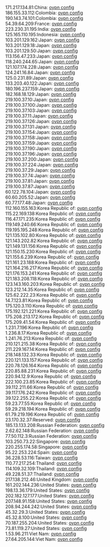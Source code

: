 171.217.134.81:China: [ovpn config](vpn/171_217_134_81.ovpn)  
186.155.33.112:Colombia: [ovpn config](vpn/186_155_33_112.ovpn)  
190.143.74.101:Colombia: [ovpn config](vpn/190_143_74_101.ovpn)  
54.39.64.209:France: [ovpn config](vpn/54_39_64_209.ovpn)  
223.230.31.195:India: [ovpn config](vpn/223_230_31_195.ovpn)  
125.165.110.195:Indonesia: [ovpn config](vpn/125_165_110_195.ovpn)  
103.201.129.162:Japan: [ovpn config](vpn/103_201_129_162.ovpn)  
103.201.129.18:Japan: [ovpn config](vpn/103_201_129_18.ovpn)  
103.201.129.50:Japan: [ovpn config](vpn/103_201_129_50.ovpn)  
113.156.47.233:Japan: [ovpn config](vpn/113_156_47_233.ovpn)  
118.240.244.65:Japan: [ovpn config](vpn/118_240_244_65.ovpn)  
121.107.174.228:Japan: [ovpn config](vpn/121_107_174_228.ovpn)  
124.241.16.84:Japan: [ovpn config](vpn/124_241_16_84.ovpn)  
125.0.231.89:Japan: [ovpn config](vpn/125_0_231_89.ovpn)  
133.203.40.122:Japan: [ovpn config](vpn/133_203_40_122.ovpn)  
180.196.237.159:Japan: [ovpn config](vpn/180_196_237_159.ovpn)  
182.168.18.129:Japan: [ovpn config](vpn/182_168_18_129.ovpn)  
219.100.37.10:Japan: [ovpn config](vpn/219_100_37_10.ovpn)  
219.100.37.100:Japan: [ovpn config](vpn/219_100_37_100.ovpn)  
219.100.37.103:Japan: [ovpn config](vpn/219_100_37_103.ovpn)  
219.100.37.11:Japan: [ovpn config](vpn/219_100_37_11.ovpn)  
219.100.37.126:Japan: [ovpn config](vpn/219_100_37_126.ovpn)  
219.100.37.131:Japan: [ovpn config](vpn/219_100_37_131.ovpn)  
219.100.37.154:Japan: [ovpn config](vpn/219_100_37_154.ovpn)  
219.100.37.158:Japan: [ovpn config](vpn/219_100_37_158.ovpn)  
219.100.37.159:Japan: [ovpn config](vpn/219_100_37_159.ovpn)  
219.100.37.190:Japan: [ovpn config](vpn/219_100_37_190.ovpn)  
219.100.37.196:Japan: [ovpn config](vpn/219_100_37_196.ovpn)  
219.100.37.200:Japan: [ovpn config](vpn/219_100_37_200.ovpn)  
219.100.37.224:Japan: [ovpn config](vpn/219_100_37_224.ovpn)  
219.100.37.29:Japan: [ovpn config](vpn/219_100_37_29.ovpn)  
219.100.37.74:Japan: [ovpn config](vpn/219_100_37_74.ovpn)  
219.100.37.81:Japan: [ovpn config](vpn/219_100_37_81.ovpn)  
219.100.37.87:Japan: [ovpn config](vpn/219_100_37_87.ovpn)  
60.122.78.104:Japan: [ovpn config](vpn/60_122_78_104.ovpn)  
60.60.205.52:Japan: [ovpn config](vpn/60_60_205_52.ovpn)  
60.77.177.48:Japan: [ovpn config](vpn/60_77_177_48.ovpn)  
112.160.155.163:Korea Republic of: [ovpn config](vpn/112_160_155_163.ovpn)  
115.22.169.138:Korea Republic of: [ovpn config](vpn/115_22_169_138.ovpn)  
116.47.171.235:Korea Republic of: [ovpn config](vpn/116_47_171_235.ovpn)  
119.149.240.66:Korea Republic of: [ovpn config](vpn/119_149_240_66.ovpn)  
119.195.195.248:Korea Republic of: [ovpn config](vpn/119_195_195_248.ovpn)  
121.135.102.80:Korea Republic of: [ovpn config](vpn/121_135_102_80.ovpn)  
121.143.202.82:Korea Republic of: [ovpn config](vpn/121_143_202_82.ovpn)  
121.149.131.156:Korea Republic of: [ovpn config](vpn/121_149_131_156.ovpn)  
121.150.15.230:Korea Republic of: [ovpn config](vpn/121_150_15_230.ovpn)  
121.155.6.239:Korea Republic of: [ovpn config](vpn/121_155_6_239.ovpn)  
121.161.23.188:Korea Republic of: [ovpn config](vpn/121_161_23_188.ovpn)  
121.164.216.217:Korea Republic of: [ovpn config](vpn/121_164_216_217.ovpn)  
121.176.153.241:Korea Republic of: [ovpn config](vpn/121_176_153_241.ovpn)  
121.183.208.118:Korea Republic of: [ovpn config](vpn/121_183_208_118.ovpn)  
123.143.160.203:Korea Republic of: [ovpn config](vpn/123_143_160_203.ovpn)  
123.212.14.35:Korea Republic of: [ovpn config](vpn/123_212_14_35.ovpn)  
125.62.222.23:Korea Republic of: [ovpn config](vpn/125_62_222_23.ovpn)  
14.7.123.81:Korea Republic of: [ovpn config](vpn/14_7_123_81.ovpn)  
175.120.3.110:Korea Republic of: [ovpn config](vpn/175_120_3_110.ovpn)  
175.192.121.221:Korea Republic of: [ovpn config](vpn/175_192_121_221.ovpn)  
175.208.213.172:Korea Republic of: [ovpn config](vpn/175_208_213_172.ovpn)  
175.209.41.54:Korea Republic of: [ovpn config](vpn/175_209_41_54.ovpn)  
1.231.7.196:Korea Republic of: [ovpn config](vpn/1_231_7_196.ovpn)  
1.236.8.17:Korea Republic of: [ovpn config](vpn/1_236_8_17.ovpn)  
1.241.76.213:Korea Republic of: [ovpn config](vpn/1_241_76_213.ovpn)  
210.121.215.38:Korea Republic of: [ovpn config](vpn/210_121_215_38.ovpn)  
211.229.167.14:Korea Republic of: [ovpn config](vpn/211_229_167_14.ovpn)  
218.148.132.33:Korea Republic of: [ovpn config](vpn/218_148_132_33.ovpn)  
220.121.133.157:Korea Republic of: [ovpn config](vpn/220_121_133_157.ovpn)  
220.78.126.164:Korea Republic of: [ovpn config](vpn/220_78_126_164.ovpn)  
220.85.88.231:Korea Republic of: [ovpn config](vpn/220_85_88_231.ovpn)  
220.94.12.9:Korea Republic of: [ovpn config](vpn/220_94_12_9.ovpn)  
222.100.23.85:Korea Republic of: [ovpn config](vpn/222_100_23_85.ovpn)  
39.112.211.66:Korea Republic of: [ovpn config](vpn/39_112_211_66.ovpn)  
39.117.176.242:Korea Republic of: [ovpn config](vpn/39_117_176_242.ovpn)  
39.122.255.22:Korea Republic of: [ovpn config](vpn/39_122_255_22.ovpn)  
59.23.77.55:Korea Republic of: [ovpn config](vpn/59_23_77_55.ovpn)  
59.29.218.194:Korea Republic of: [ovpn config](vpn/59_29_218_194.ovpn)  
61.79.219.196:Korea Republic of: [ovpn config](vpn/61_79_219_196.ovpn)  
23.170.32.37:Reserved: [ovpn config](vpn/23_170_32_37.ovpn)  
185.13.133.208:Russian Federation: [ovpn config](vpn/185_13_133_208.ovpn)  
2.62.62.148:Russian Federation: [ovpn config](vpn/2_62_62_148.ovpn)  
77.50.112.3:Russian Federation: [ovpn config](vpn/77_50_112_3.ovpn)  
103.250.73.22:Singapore: [ovpn config](vpn/103_250_73_22.ovpn)  
220.255.174.58:Singapore: [ovpn config](vpn/220_255_174_58.ovpn)  
95.22.253.224:Spain: [ovpn config](vpn/95_22_253_224.ovpn)  
36.228.53.116:Taiwan: [ovpn config](vpn/36_228_53_116.ovpn)  
110.77.217.254:Thailand: [ovpn config](vpn/110_77_217_254.ovpn)  
114.109.32.109:Thailand: [ovpn config](vpn/114_109_32_109.ovpn)  
49.228.51.37:Thailand: [ovpn config](vpn/49_228_51_37.ovpn)  
217.138.212.46:United Kingdom: [ovpn config](vpn/217_138_212_46.ovpn)  
161.202.144.236:United States: [ovpn config](vpn/161_202_144_236.ovpn)  
198.13.36.179:United States: [ovpn config](vpn/198_13_36_179.ovpn)  
202.182.127.177:United States: [ovpn config](vpn/202_182_127_177.ovpn)  
207.148.91.158:United States: [ovpn config](vpn/207_148_91_158.ovpn)  
208.94.244.242:United States: [ovpn config](vpn/208_94_244_242.ovpn)  
45.32.29.3:United States: [ovpn config](vpn/45_32_29_3.ovpn)  
45.32.8.100:United States: [ovpn config](vpn/45_32_8_100.ovpn)  
70.187.255.204:United States: [ovpn config](vpn/70_187_255_204.ovpn)  
73.81.119.27:United States: [ovpn config](vpn/73_81_119_27.ovpn)  
1.53.96.211:Viet Nam: [ovpn config](vpn/1_53_96_211.ovpn)  
27.64.205.144:Viet Nam: [ovpn config](vpn/27_64_205_144.ovpn)  
